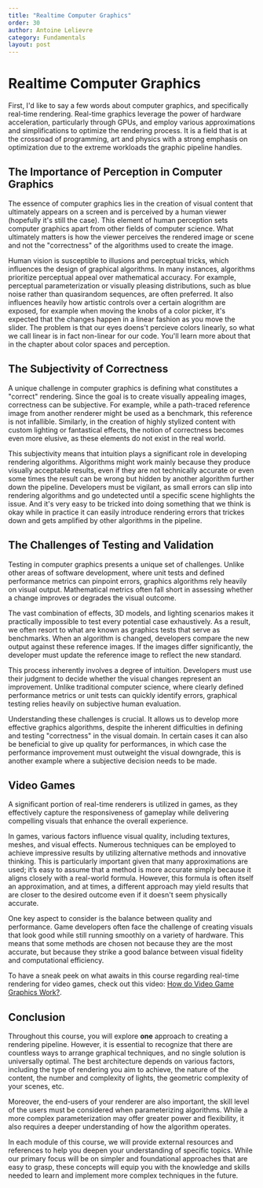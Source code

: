 ```yaml
---
title: "Realtime Computer Graphics"
order: 30
author: Antoine Lelievre
category: Fundamentals 
layout: post
---
```


# Realtime Computer Graphics

First, I'd like to say a few words about computer graphics, and specifically real-time rendering.
Real-time graphics leverage the power of hardware acceleration, particularly through GPUs, and employ various approximations and simplifications to optimize the rendering process. It is a field that is at the crossroad of programming, art and physics with a strong emphasis on optimization due to the extreme workloads the graphic pipeline handles.

## The Importance of Perception in Computer Graphics

The essence of computer graphics lies in the creation of visual content that ultimately appears on a screen and is perceived by a human viewer (hopefully it's still the case). This element of human perception sets computer graphics apart from other fields of computer science. What ultimately matters is how the viewer perceives the rendered image or scene and not the "correctness" of the algorithms used to create the image.

Human vision is susceptible to illusions and perceptual tricks, which influences the design of graphical algorithms. In many instances, algorithms prioritize perceptual appeal over mathematical accuracy. For example, perceptual parameterization or visually pleasing distributions, such as blue noise rather than quasirandom sequences, are often preferred.
It also influences heavily how artistic controls over a certain alogrithm are exposed, for example when moving the knobs of a color picker, it's expected that the changes happen in a linear fashion as you move the slider. The problem is that our eyes doens't percieve colors linearly, so what we call linear is in fact non-linear for our code. You'll learn more about that in the chapter about color spaces and perception.

## The Subjectivity of Correctness

A unique challenge in computer graphics is defining what constitutes a "correct" rendering. Since the goal is to create visually appealing images, correctness can be subjective. For example, while a path-traced reference image from another renderer might be used as a benchmark, this reference is not infallible. Similarly, in the creation of highly stylized content with custom lighting or fantastical effects, the notion of correctness becomes even more elusive, as these elements do not exist in the real world.

This subjectivity means that intuition plays a significant role in developing rendering algorithms. Algorithms might work mainly because they produce visually acceptable results, even if they are not technically accurate or even some times the result can be wrong but hidden by another algorithm further down the pipeline. Developers must be vigilant, as small errors can slip into rendering algorithms and go undetected until a specific scene highlights the issue. And it's very easy to be tricked into doing something that we think is okay while in practice it can easily introduce rendering errors that trickes down and gets amplified by other algorithms in the pipeline.

## The Challenges of Testing and Validation

Testing in computer graphics presents a unique set of challenges. Unlike other areas of software development, where unit tests and defined performance metrics can pinpoint errors, graphics algorithms rely heavily on visual output. Mathematical metrics often fall short in assessing whether a change improves or degrades the visual outcome.

The vast combination of effects, 3D models, and lighting scenarios makes it practically impossible to test every potential case exhaustively. As a result, we often resort to what are known as graphics tests that serve as benchmarks. When an algorithm is changed, developers compare the new output against these reference images. If the images differ significantly, the developer must update the reference image to reflect the new standard.

This process inherently involves a degree of intuition. Developers must use their judgment to decide whether the visual changes represent an improvement. Unlike traditional computer science, where clearly defined performance metrics or unit tests can quickly identify errors, graphical testing relies heavily on subjective human evaluation.

Understanding these challenges is crucial. It allows us to develop more effective graphics algorithms, despite the inherent difficulties in defining and testing "correctness" in the visual domain. In certain cases it can also be beneficial to give up quality for performances, in which case the performance improvement must outweight the visual downgrade, this is another example where a subjective decision needs to be made.

## Video Games

A significant portion of real-time renderers is utilized in games, as they effectively capture the responsiveness of gameplay while delivering compelling visuals that enhance the overall experience.

In games, various factors influence visual quality, including textures, meshes, and visual effects. Numerous techniques can be employed to achieve impressive results by utilizing alternative methods and innovative thinking. This is particularly important given that many approximations are used; it’s easy to assume that a method is more accurate simply because it aligns closely with a real-world formula. However, this formula is often itself an approximation, and at times, a different approach may yield results that are closer to the desired outcome even if it doesn't seem physically accurate.

One key aspect to consider is the balance between quality and performance. Game developers often face the challenge of creating visuals that look good while still running smoothly on a variety of hardware. This means that some methods are chosen not because they are the most accurate, but because they strike a good balance between visual fidelity and computational efficiency.

To have a sneak peek on what awaits in this course regarding real-time rendering for video games, check out this video: [How do Video Game Graphics Work?](https://www.youtube.com/watch?v=C8YtdC8mxTU).

## Conclusion

Throughout this course, you will explore **one** approach to creating a rendering pipeline. However, it is essential to recognize that there are countless ways to arrange graphical techniques, and no single solution is universally optimal. The best architecture depends on various factors, including the type of rendering you aim to achieve, the nature of the content, the number and complexity of lights, the geometric complexity of your scenes, etc.

Moreover, the end-users of your renderer are also important, the skill level of the users must be considered when parameterizing algorithms. While a more complex parameterization may offer greater power and flexibility, it also requires a deeper understanding of how the algorithm operates.

In each module of this course, we will provide external resources and references to help you deepen your understanding of specific topics. While our primary focus will be on simpler and foundational approaches that are easy to grasp, these concepts will equip you with the knowledge and skills needed to learn and implement more complex techniques in the future.
